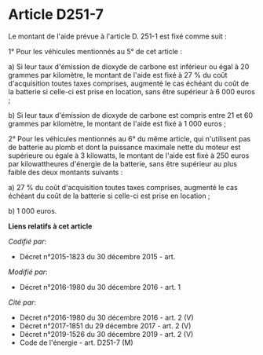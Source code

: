 # Article D251-7

Le montant de l'aide prévue à l'article D. 251-1 est fixé comme suit : 

1° Pour les véhicules mentionnés au 5° de cet article : 

a) Si leur taux d'émission de dioxyde de carbone est inférieur ou égal à 20 grammes par kilomètre, le montant de l'aide est
fixé à 27 % du coût d'acquisition toutes taxes comprises, augmenté le cas échéant du coût de la batterie si celle-ci est
prise en location, sans être supérieur à 6 000 euros ; 

b) Si leur taux d'émission de dioxyde de carbone est compris entre 21 et 60 grammes par kilomètre, le montant de l'aide est
fixé à 1 000 euros ; 

2° Pour les véhicules mentionnés au 6° du même article, qui n'utilisent pas de batterie au plomb et dont la puissance
maximale nette du moteur est supérieure ou égale à 3 kilowatts, le montant de l'aide est fixé à 250 euros par kilowattheures
d'énergie de la batterie, sans être supérieur au plus faible des deux montants suivants : 

a) 27 % du coût d'acquisition toutes taxes comprises, augmenté le cas échéant du coût de la batterie si celle-ci est prise en
location ; 

b) 1 000 euros.

**Liens relatifs à cet article**

_Codifié par_:

  - Décret n°2015-1823 du 30 décembre 2015 - art.

_Modifié par_:

  - Décret n°2016-1980 du 30 décembre 2016 - art. 1

_Cité par_:

  - Décret n°2016-1980 du 30 décembre 2016 - art. 2 (V)
  - Décret n°2017-1851 du 29 décembre 2017 - art. 2 (V)
  - Décret n°2019-1526 du 30 décembre 2019 - art. 2 (V)
  - Code de l'énergie - art. D251-7 (M)

